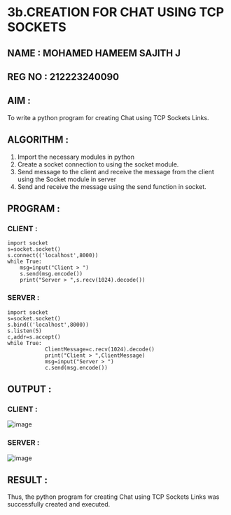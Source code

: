 # 3b.CREATION FOR CHAT USING TCP SOCKETS
## NAME : MOHAMED HAMEEM SAJITH J
## REG NO : 212223240090
## AIM  :
To write a python program for creating Chat using TCP Sockets Links.

## ALGORITHM :
1. Import the necessary modules in python
2. Create a socket connection to using the socket module.
3. Send message to the client and receive the message from the client using the Socket module in
 server
4. Send and receive the message using the send function in socket.
   
## PROGRAM :

### CLIENT :

```
import socket 
s=socket.socket() 
s.connect(('localhost',8000)) 
while True: 
    msg=input("Client > ") 
    s.send(msg.encode()) 
    print("Server > ",s.recv(1024).decode())
```
### SERVER :

```
import socket 
s=socket.socket() 
s.bind(('localhost',8000)) 
s.listen(5) 
c,addr=s.accept() 
while True: 
            ClientMessage=c.recv(1024).decode() 
            print("Client > ",ClientMessage) 
            msg=input("Server > ") 
            c.send(msg.encode())
```

## OUTPUT :

### CLIENT :

![image](https://github.com/user-attachments/assets/e783dc1c-de61-4039-b0ef-0a9d7663b055)

### SERVER :

![image](https://github.com/user-attachments/assets/386a33b3-a2b8-4283-a4ec-b0f16e8e987d)

## RESULT :

Thus, the python program for creating Chat using TCP Sockets Links was successfully 
created and executed.
